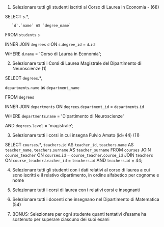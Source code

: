 1. Selezionare tutti gli studenti iscritti al Corso di Laurea in Economia - (68)

SELECT `s`.*,

       `d`.`name` AS `degree_name`

FROM `students` `s`

INNER JOIN `degrees` `d` ON `s`.`degree_id` = `d`.`id`

WHERE `d`.`name` = 'Corso di Laurea in Economia';

2. Selezionare tutti i Corsi di Laurea Magistrale del Dipartimento di Neuroscienze (1)

SELECT `degrees`.*,

`departments`.`name` as `department_name`

FROM `degrees`

INNER JOIN `departments` ON `degrees`.`department_id` = `departments`.`id`

WHERE `departments`.`name` = 'Dipartimento di Neuroscienze'

  AND `degrees`.`level` = 'magistrale';

3. Selezionare tutti i corsi in cui insegna Fulvio Amato (id=44) (11)

SELECT `courses`.*,
       `teachers`.`id` AS `teacher_id`,
       `teachers`.`name` AS `teacher_name`,
       `teachers`.`surname` AS `teacher_surname`
FROM `courses`
JOIN `course_teacher` ON `courses`.`id` = `course_teacher`.`course_id`
JOIN `teachers` ON `course_teacher`.`teacher_id` = `teachers`.`id`
AND `teachers`.`id` = 44;

4. Selezionare tutti gli studenti con i dati relativi al corso di laurea a cui sono iscritti e il relativo dipartimento, in ordine alfabetico per cognome e nome

5. Selezionare tutti i corsi di laurea con i relativi corsi e insegnanti

6. Selezionare tutti i docenti che insegnano nel Dipartimento di Matematica (54)

7. BONUS: Selezionare per ogni studente quanti tentativi d’esame ha sostenuto per superare ciascuno dei suoi esami